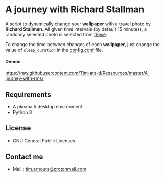 # A journey with Richard Stallman

A script to dynamically change your **wallpaper** with a travel photo by **Richard Stallman**.
All given time intervals (by default 15 minutes), a randomly selected photo is selected from [these](https://www.stallman.org/photos/rms-working/index.html).

To change the time between changes of each **wallpaper**, just change the value of `sleep_duration` in the [config.conf](https://github.com/Tim-ats-d/A-journey-with-rms/blob/master/config.conf) file.

#### Demos
https://raw.githubusercontent.com/Tim-ats-d/Ressources/master/A-journey-with-rms/

## Requirements
* A plasma 5 desktop environment
* Python 3

## License
* GNU General Public Licenses

## Contact me

* Mail : tim.arnouts@protonmail.com

